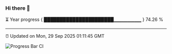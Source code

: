 ### Hi there 👋

⏳ Year progress { ██████████████████████▁▁▁▁▁▁▁▁ } 74.26 %

---

⏰ Updated on Mon, 29 Sep 2025 01:11:45 GMT

![Progress Bar CI](https://github.com/liununu/liununu/workflows/Progress%20Bar%20CI/badge.svg)

